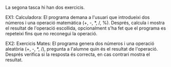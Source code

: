 La segona tasca hi han dos exercicis.

EX1: Calculadora: El programa demana a l'usuari que introdueixi dos números i una operació matemàtica (+, -, *, /, %). Després, calcula i mostra el resultat de l'operació escollida, opcionalment s'ha fet que el programa es repeteixi fins que no reconegui la operació. 

EX2: Exercicis Mates: El programa genera dos números i una operació aleatòria (+, -, *, /), pregunta a l'alumne quin és el resultat de l'operació. Després verifica si la resposta és correcta, en cas contrari mostra el resultat.
